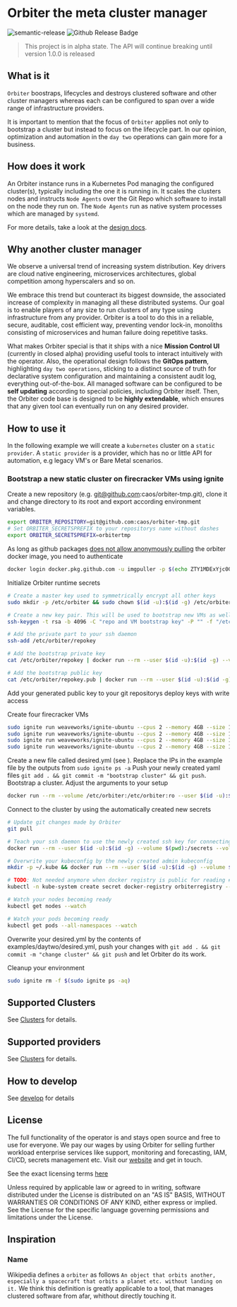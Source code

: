 # Orbiter the meta cluster manager

![semantic-release](https://img.shields.io/badge/%20%20%F0%9F%93%A6%F0%9F%9A%80-semantic--release-e10079.svg)
![Github Release Badge](https://github.com/caos/orbiter/workflows/Release/badge.svg)

> This project is in alpha state. The API will continue breaking until version 1.0.0 is released

## What is it

`Orbiter` boostraps, lifecycles and destroys clustered software and other cluster managers whereas each can be configured to span over a wide range of infrastructure providers.

It is important to mention that the focus of `Orbiter` applies not only to bootstrap a cluster but instead to focus on the lifecycle part. In our opinion, optimization and automation in the `day two` operations can gain more for a business.

## How does it work

An Orbiter instance runs in a Kubernetes Pod managing the configured cluster(s), typically including the one it is running in. It scales the clusters nodes and instructs `Node Agents` over the Git Repo which software to install on the node they run on. The `Node Agents` run as native system processes which are managed by `systemd`.

For more details, take a look at the [design docs](./docs/design.md).

## Why another cluster manager

We observe a universal trend of increasing system distribution. Key drivers are cloud native engineering, microservices architectures, global competition among hyperscalers and so on.

We embrace this trend but counteract its biggest downside, the associated increase of complexity in managing all these distributed systems. Our goal is to enable players of any size to run clusters of any type using infrastructure from any provider. Orbiter is a tool to do this in a reliable, secure, auditable, cost efficient way, preventing vendor lock-in, monoliths consisting of microservices and human failure doing repetitive tasks.

What makes Orbiter special is that it ships with a nice **Mission Control UI** (currently in closed alpha) providing useful tools to interact intuitively with the operator. Also, the operational design follows the **GitOps pattern**, highlighting `day two operations`, sticking to a distinct source of truth for declarative system configuration and maintaining a consistent audit log, everything out-of-the-box. All managed software can be configured to be **self updating** according to special policies, including Orbiter itself. Then, the Orbiter code base is designed to be **highly extendable**, which ensures that any given tool can eventually run on any desired provider.

## How to use it

In the following example we will create a `kubernetes` cluster on a `static provider`. A `static provider` is a provider, which has no or little API for automation, e.g legacy VM's or Bare Metal scenarios.

### Bootstrap a new static cluster on firecracker VMs using ignite

Create a new repository (e.g. git@github.com:caos/orbiter-tmp.git), clone it and change directory to its root and export according environment variables.

```bash
export ORBITER_REPOSITORY=git@github.com:caos/orbiter-tmp.git
# Set ORBITER_SECRETSPREFIX to your repositorys name without dashes
export ORBITER_SECRETSPREFIX=orbitertmp
```

As long as github packages [does not allow anonymously pulling](https://github.community/t5/GitHub-Actions/Make-it-possible-to-pull-docker-images-anonymously-from-GitHub/m-p/36141#M2453) the orbiter docker image, you need to authenticate

```bash
docker login docker.pkg.github.com -u imgpuller -p $(echo ZTY1MDExYjc0OTU4YzM4YjMzNzBjMzlmODkwOWQ0MTk4YTM4MGQyYw== | base64 --decode)
```

Initialize Orbiter runtime secrets

```bash
# Create a master key used to symmetrically encrypt all other keys
sudo mkdir -p /etc/orbiter && sudo chown $(id -u):$(id -g) /etc/orbiter && echo -n "a very secret key!" > /etc/orbiter/masterkey && chmod 600 /etc/orbiter/masterkey

# Create a new key pair. This will be used to bootstrap new VMs as well as authenticating our git calls.
ssh-keygen -t rsa -b 4096 -C "repo and VM bootstrap key" -P "" -f "/etc/orbiter/repokey" -q

# Add the private part to your ssh daemon
ssh-add /etc/orbiter/repokey

# Add the bootstrap private key
cat /etc/orbiter/repokey | docker run --rm --user $(id -u):$(id -g) --volume $(pwd):/secrets --volume /etc/orbiter:/etc/orbiter:ro --workdir /secrets --interactive docker.pkg.github.com/caos/orbiter/orbiter:latest --addsecret ${ORBITER_SECRETSPREFIX}prodstatic_bootstrapkey

# Add the bootstrap public key
cat /etc/orbiter/repokey.pub | docker run --rm --user $(id -u):$(id -g) --volume $(pwd):/secrets --volume /etc/orbiter:/etc/orbiter:ro --workdir /secrets --interactive docker.pkg.github.com/caos/orbiter/orbiter:latest --addsecret ${ORBITER_SECRETSPREFIX}prodstatic_bootstrapkey_pub
```

Add your generated public key to your git repositorys deploy keys with write access

Create four firecracker VMs

```bash
sudo ignite run weaveworks/ignite-ubuntu --cpus 2 --memory 4GB --size 15GB --ssh=/etc/orbiter/repokey.pub --ports 5000:5000 --ports 6443:6443 --name first
sudo ignite run weaveworks/ignite-ubuntu --cpus 2 --memory 4GB --size 15GB --ssh=/etc/orbiter/repokey.pub --ports 5000:5000 --ports 6443:6443 --name second
sudo ignite run weaveworks/ignite-ubuntu --cpus 2 --memory 4GB --size 15GB --ssh=/etc/orbiter/repokey.pub --ports 5000:5000 --ports 6443:6443 --name third
sudo ignite run weaveworks/ignite-ubuntu --cpus 2 --memory 4GB --size 15GB --ssh=/etc/orbiter/repokey.pub --ports 5000:5000 --ports 6443:6443 --name fourth
```

Create a new file called desired.yml (see [](examples/dayone/desired.yml)). Replace the IPs in the example file by the outputs from `sudo ignite ps -a`
Push your newly created yaml files `git add . && git commit -m "bootstrap cluster" && git push`.
Bootstrap a cluster. Adjust the arguments to your setup

```bash
docker run --rm --volume /etc/orbiter:/etc/orbiter:ro --user $(id -u):$(id -g) docker.pkg.github.com/caos/orbiter/orbiter:latest --repourl $ORBITER_REPOSITORY
```

Connect to the cluster by using the automatically created new secrets

```bash
# Update git changes made by Orbiter
git pull

# Teach your ssh daemon to use the newly created ssh key for connecting to the VMS directly. The bootstrap key is not going to work anymore.
docker run --rm --user $(id -u):$(id -g) --volume $(pwd):/secrets --volume /etc/orbiter:/etc/orbiter:ro --workdir /secrets --interactive docker.pkg.github.com/caos/orbiter/orbiter:latest --readsecret ${ORBITER_SECRETSPREFIX}prodstatic_maintenancekey > /tmp/orbiter-maintenancekey && chmod 0600 /tmp/orbiter-maintenancekey && ssh-add /tmp/orbiter-maintenancekey

# Overwrite your kubeconfig by the newly created admin kubeconfig
mkdir -p ~/.kube && docker run --rm --user $(id -u):$(id -g) --volume $(pwd):/secrets --volume /etc/orbiter:/etc/orbiter:ro --workdir /secrets --interactive docker.pkg.github.com/caos/orbiter/orbiter:latest --readsecret ${ORBITER_SECRETSPREFIX}prod_kubeconfig > ~/.kube/config

# TODO: Not needed anymore when docker registry is public for reading #39
kubectl -n kube-system create secret docker-registry orbiterregistry --docker-server=docker.pkg.github.com --docker-username=${GITHUB_USERNAME} --docker-password=${GITHUB_ACCESS_TOKEN}

# Watch your nodes becoming ready
kubectl get nodes --watch

# Watch your pods becoming ready
kubectl get pods --all-namespaces --watch
```

Overwrite your desired.yml by the contents of examples/daytwo/desired.yml, push your changes with `git add . && git commit -m "change cluster" && git push` and let Orbiter do its work.

Cleanup your environment

```bash
sudo ignite rm -f $(sudo ignite ps -aq)
```

## Supported Clusters

See [Clusters](./docs/clusters.md) for details.

## Supported providers

See [Clusters](./docs/clusters.md) for details.

## How to develop

See [develop](./docs/develop.md) for details

## License

The full functionality of the operator is and stays open source and free to use for everyone. We pay our wages by using Orbiter for selling further workload enterprise services like support, monitoring and forecasting, IAM, CI/CD, secrets management etc. Visit our [website](https://caos.ch) and get in touch.

See the exact licensing terms [here](./LICENSE)

Unless required by applicable law or agreed to in writing, software distributed under the License is distributed on an "AS IS" BASIS, WITHOUT WARRANTIES OR CONDITIONS OF ANY KIND, either express or implied. See the License for the specific language governing permissions and limitations under the License.

## Inspiration

### Name

Wikipedia defines a `orbiter` as follows `An object that orbits another, especially a spacecraft that orbits a planet etc. without landing on it.`
We think this definition is greatly applicable to a tool, that manages clustered software from afar, whithout directly touching it.
